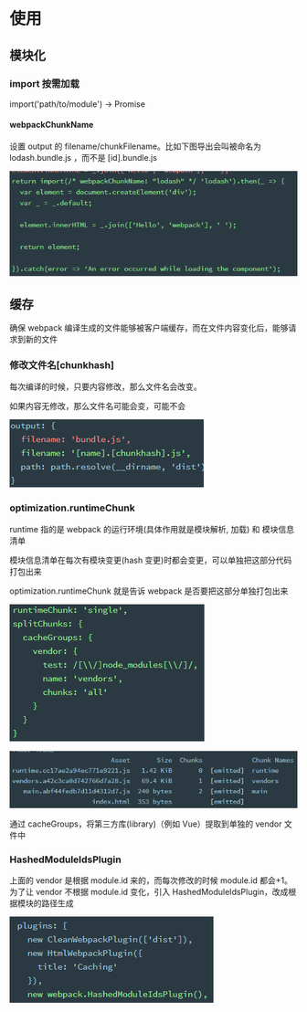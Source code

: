# 使用

## 模块化

### import 按需加载

import('path/to/module') -\> Promise

#### webpackChunkName

设置 output 的 filename/chunkFilename。比如下图导出会叫被命名为 lodash.bundle.js
，而不是 [id].bundle.js

![](../images/0a6796ef2d04a8fa3d8b3916cb8de4b6.png)

## 缓存

确保 webpack
编译生成的文件能够被客户端缓存，而在文件内容变化后，能够请求到新的文件

### 修改文件名[chunkhash]

每次编译的时候，只要内容修改，那么文件名会改变。

如果内容无修改，那么文件名可能会变，可能不会

![](../images/4d2ec1b247cc3a8764c8fd952085e336.png)

### optimization.runtimeChunk

runtime 指的是 webpack 的运行环境(具体作用就是模块解析, 加载) 和 模块信息清单

模块信息清单在每次有模块变更(hash 变更)时都会变更，可以单独把这部分代码打包出来

optimization.runtimeChunk 就是告诉 webpack 是否要把这部分单独打包出来

![](../images/c7ed2d850362784b7fce8e23c63f7b6b.png)

![](../images/63dd89cdb1ec50754336ac07a0c760bf.png)

通过 cacheGroups，将第三方库(library)（例如 Vue）提取到单独的 vendor 文件中

### HashedModuleIdsPlugin

上面的 vendor 是根据 module.id 来的，而每次修改的时候 module.id 都会+1。为了让 vendor 不根据 module.id 变化，引入 HashedModuleIdsPlugin，改成根据模块的路径生成

![](../images/1f8be14ba38d6036ecf46eaa6eb8423e.png)
